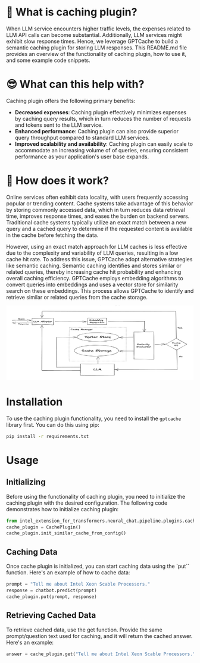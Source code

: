 # 🚀 What is caching plugin?

When LLM service encounters higher traffic levels, the expenses related to LLM API calls can become substantial. Additionally, LLM services might exhibit slow response times. Hence, we leverage GPTCache to build a semantic caching plugin for storing LLM responses. This README.md file provides an overview of the functionality of caching plugin, how to use it, and some example code snippets.

# 😎 What can this help with?

Caching plugin offers the following primary benefits:

- **Decreased expenses**: Caching plugin effectively minimizes expenses by caching query results, which in turn reduces the number of requests and tokens sent to the LLM service.
- **Enhanced performance**: Caching plugin can also provide superior query throughput compared to standard LLM services.
- **Improved scalability and availability**: Caching plugin can easily scale to accommodate an increasing volume of of queries, ensuring consistent performance as your application's user base expands.

# 🤔 How does it work?

Online services often exhibit data locality, with users frequently accessing popular or trending content. Cache systems take advantage of this behavior by storing commonly accessed data, which in turn reduces data retrieval time, improves response times, and eases the burden on backend servers. Traditional cache systems typically utilize an exact match between a new query and a cached query to determine if the requested content is available in the cache before fetching the data.

However, using an exact match approach for LLM caches is less effective due to the complexity and variability of LLM queries, resulting in a low cache hit rate. To address this issue, GPTCache adopt alternative strategies like semantic caching. Semantic caching identifies and stores similar or related queries, thereby increasing cache hit probability and enhancing overall caching efficiency. GPTCache employs embedding algorithms to convert queries into embeddings and uses a vector store for similarity search on these embeddings. This process allows GPTCache to identify and retrieve similar or related queries from the cache storage.

<a target="_blank" href="https://github.com/zilliztech/GPTCache/blob/main/docs/GPTCacheStructure.png">
<p align="center">
  <img src="https://github.com/zilliztech/GPTCache/blob/main/docs/GPTCacheStructure.png" alt="Cache Structure" width=600 height=200>
</p>
</a>

# Installation
To use the caching plugin functionality, you need to install the `gptcache` library first. You can do this using pip:

```bash
pip install -r requirements.txt
```

# Usage
## Initializing

Before using the functionality of caching plugin, you need to initialize the caching plugin with the desired configuration. The following code demonstrates how to initialize caching plugin:

```python
from intel_extension_for_transformers.neural_chat.pipeline.plugins.cache import CachePlugin
cache_plugin = CachePlugin()
cache_plugin.init_similar_cache_from_config()
```

## Caching Data

Once cache plugin is initialized, you can start caching data using the `put`` function. Here's an example of how to cache data:

```python
prompt = "Tell me about Intel Xeon Scable Processors."
response = chatbot.predict(prompt)
cache_plugin.put(prompt, response)
```

## Retrieving Cached Data

To retrieve cached data, use the get function. Provide the same prompt/question text used for caching, and it will return the cached answer. Here's an example:

```python
answer = cache_plugin.get("Tell me about Intel Xeon Scable Processors.")
```
